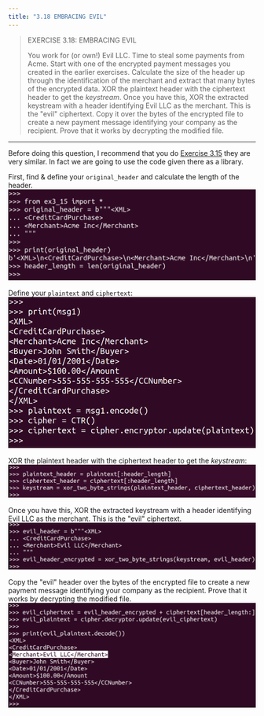 ```yaml
---
title: "3.18 EMBRACING EVIL"
---
```


> EXERCISE 3.18: EMBRACING EVIL 
> 
> You work for (or own!) Evil LLC. Time to steal some payments from Acme. Start 
> with one of the encrypted payment messages you created in the earlier exercises. 
> Calculate the size of the header up through the identification of the merchant and 
> extract that many bytes of the encrypted data. XOR the plaintext header with the 
> ciphertext header to get the _keystream_. Once you have this, XOR the extracted 
> keystream with a header identifying Evil LLC as the merchant. This is the "evil"
> ciphertext. Copy it over the bytes of the encrypted file to create a new payment message
> identifying your company as the recipient. Prove that it works by decrypting the modified 
> file. 

--------------------------------

Before doing this question, I recommend that you do [Exercise 3.15](3.15.md)
they are very similar. In fact we are going to use the code given there as a library. 

First, find & define your `original_header` and calculate the length of the header. 
<img src="ex3_18_fig1.png">

Define your `plaintext` and `ciphertext`: 
<img src="ex3_18_fig2.png">

XOR the plaintext header with the ciphertext header to get the _keystream_: 
<img src="ex3_18_fig3.png">

Once you have this, XOR the extracted keystream with a header identifying 
Evil LLC as the merchant. This is the "evil" ciphertext.
<img src="ex3_18_fig4.png">

Copy the "evil" header over the bytes of the encrypted file to create a new payment message
identifying your company as the recipient. Prove that it works by decrypting the modified 
file.
<img src="ex3_18_fig5.png">
